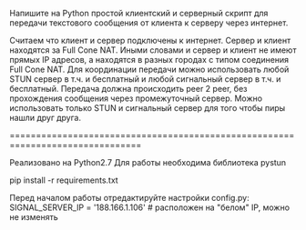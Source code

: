 Напишите на Python простой клиентский и серверный скрипт для передачи
текстового сообщения от клиента к серверу через интернет.

Считаем что клиент и сервер подключены к интернет. Сервер и клиент
находятся за Full Cone NAT. Иными словами и сервер и клиент не имеют прямых IP
адресов, а находятся в разных городах с типом соединения Full Cone NAT. Для
координации передачи можно использовать любой STUN сервер в т.ч. и бесплатный и
любой сигнальный сервер в т.ч. и бесплатный. Передача должна происходить peer 2
peer, без прохождения сообщения через промежуточный сервер. Можно использовать
только STUN и сигнальный сервер для того чтобы пиры нашли друг друга.

===============================================================================

Реализовано на Python2.7
Для работы необходима библиотека pystun

pip install -r requirements.txt

Перед началом работы отредактируйте настройки config.py:
SIGNAL_SERVER_IP = '188.166.1.106'  # расположен на "белом" IP, можно не изменять


